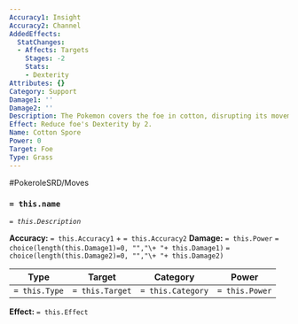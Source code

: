 ```yaml
---
Accuracy1: Insight
Accuracy2: Channel
AddedEffects:
  StatChanges:
  - Affects: Targets
    Stages: -2
    Stats:
    - Dexterity
Attributes: {}
Category: Support
Damage1: ''
Damage2: ''
Description: The Pokemon covers the foe in cotton, disrupting its movement speed.
Effect: Reduce foe's Dexterity by 2.
Name: Cotton Spore
Power: 0
Target: Foe
Type: Grass
---
```


#PokeroleSRD/Moves

### `= this.name`
*`= this.Description`*

**Accuracy:** `= this.Accuracy1` + `= this.Accuracy2`
**Damage:** `= this.Power` `= choice(length(this.Damage1)=0, "","\+ "+ this.Damage1)` `= choice(length(this.Damage2)=0, "","\+ "+ this.Damage2)`

| Type          | Target          | Category          | Power          |
| ------------- | --------------- | ----------------  | -------------- |
| `= this.Type` | `= this.Target` | `= this.Category` | `= this.Power` | 

**Effect:** `= this.Effect`